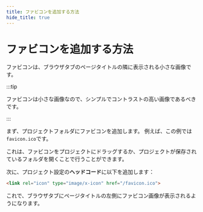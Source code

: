 ```yaml
---
title: ファビコンを追加する方法
hide_title: true
---
```


# ファビコンを追加する方法

ファビコンは、ブラウザタブのページタイトルの隣に表示される小さな画像です。

:::tip

ファビコンは小さな画像なので、シンプルでコントラストの高い画像であるべきです。

:::

まず、プロジェクトフォルダにファビコンを追加します。
例えば、この例では`favicon.ico`です。

これは、ファビコンをプロジェクトにドラッグするか、プロジェクトが保存されているフォルダを開くことで行うことができます。

次に、プロジェクト設定の**ヘッドコード**に以下を追加します：
```html
<link rel="icon" type="image/x-icon" href="/favicon.ico">
```

これで、ブラウザタブにページタイトルの左側にファビコン画像が表示されるようになります。